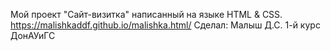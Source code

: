 Мой проект "Сайт-визитка" написанный на языке HTML & CSS.
https://malishkaddf.github.io/malishka.html/
Сделал: Малыш Д.С. 1-й курс ДонАУиГС
